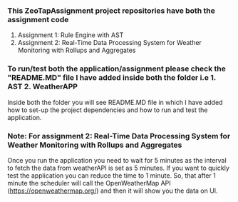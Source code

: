 ### This ZeoTapAssignment project repositories have both the assignment code
  1. Assignment 1: Rule Engine with AST
  2. Assignment 2: Real-Time Data Processing System for Weather Monitoring with Rollups and Aggregates
### To run/test both the application/assignment please check the "README.MD" file I have added inside both the folder i.e 1. AST 2. WeatherAPP
  Inside both the folder you will see README.MD file in which I have added how to set-up the project dependencies and how to run and test the application.

  ### Note: For assignment 2: Real-Time Data Processing System for Weather Monitoring with Rollups and Aggregates
  Once you run the application you need to wait for 5 minutes as the interval to fetch the data from weatherAPI is set as 5 minutes. If you want to quickly test the application you can
  reduce the time to 1 minute. So, that after 1 minute the scheduler will call the OpenWeatherMap API (https://openweathermap.org/) and then it will show you the data on UI.
